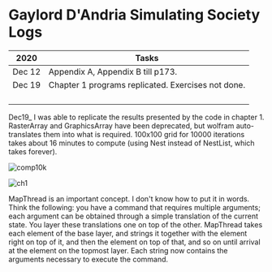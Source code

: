 # Gaylord D'Andria Simulating Society Logs



| 2020   | Tasks                                              |
| ------ | -------------------------------------------------- |
| Dec 12 | Appendix A, Appendix B till p173.                  |
| Dec 19 | Chapter 1 programs replicated. Exercises not done. |
|        |                                                    |
|        |                                                    |
|        |                                                    |
|        |                                                    |

Dec19_  I was able to replicate the results presented by the code in chapter 1. RasterArray and GraphicsArray have been deprecated, but wolfram auto-translates them into what is required. 100x100 grid for 10000 iterations takes about 16 minutes to compute (using Nest instead of NestList, which takes forever). 

![comp10k](C:\Users\Cystennin\Desktop\scriptresults\comp10k.png)

![ch1](/outputs/ch1.png)

MapThread is an important concept. I don't know how to put it in words. Think the following: you have a command that requires multiple arguments; each argument can be obtained through a simple translation of the current state. You layer these translations one on top of the other. MapThread takes each element of the base layer, and strings it together with the element right on top of it, and then the element on top of that, and so on until arrival at the element on the topmost layer. Each string now contains the arguments necessary to execute the command. 